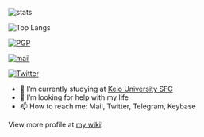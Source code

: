 ![stats](https://github-readme-stats.vercel.app/api?username=JJ1LFC&count_private=true&show_icons=true)

![Top Langs](https://github-readme-stats.vercel.app/api/top-langs/?username=JJ1LFC)

[![PGP](https://img.shields.io/keybase/pgp/jj1lfc?style=for-the-badge&logo=keybase)](https://keybase.io/jj1lfc/pgp_keys.asc?fingerprint=48dd28c2039e3ce2632c6cca7871c05e7d8ec204)

[![mail](https://img.shields.io/badge/mail-alt%40sfc.wide.ad.jp-blue?style=for-the-badge)](mailto:alt@sfc.wide.ad.jp)

[![Twitter](https://img.shields.io/twitter/follow/jj1lfc?style=for-the-badge&logo=twitter)](https://twitter.com/jj1lfc)

- 🔭 I’m currently studying at [Keio University SFC](https://www.sfc.keio.ac.jp)
- 🤔 I’m looking for help with my life
- 📫 How to reach me: Mail, Twitter, Telegram, Keybase


View more profile at [my wiki](https://wiki.jj1lfc.dev/aboutme)!
